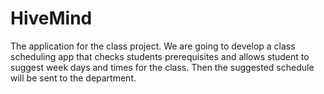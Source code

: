 # HiveMind
The application for the class project. We are going to develop a class scheduling app that checks students prerequisites and allows student to suggest week days and times for the class. Then the suggested schedule will be sent to the department.
